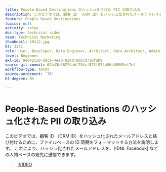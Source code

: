 ```yaml
---
title: People-Based Destinations のハッシュ化された PII の取り込み
description: このビデオでは、顧客 ID （CRM ID）をハッシュ化されたメールアドレスと結び付けるために、ファイルベースの ID 同期をフォーマットする方法を説明します。
feature: People-based Destinations
topics: null
activity: setup
doc-type: technical video
team: Technical Marketing
thumbnail: 29122.jpg
kt: 3341
role: User, Developer, Data Engineer, Architect, Data Architect, Admin, Leader
level: Beginner
exl-id: 9e042c20-ddca-4ead-824d-8bbcd718fab9
source-git-commit: 62b43b5627dabf754cf821f974a56c60989ef7ef
workflow-type: tm+mt
source-wordcount: '76'
ht-degree: 0%

---
```


# People-Based Destinations のハッシュ化された PII の取り込み

このビデオでは、顧客 ID （CRM ID）をハッシュ化されたメールアドレスと結び付けるために、ファイルベースの ID 同期をフォーマットする方法を説明します。 これにより、ハッシュ化されたメールアドレスを、[!DNL Facebook] などの人物ベースの宛先に送信できます。

>[!VIDEO](https://video.tv.adobe.com/v/31655/?quality=12&captions=jpn)
